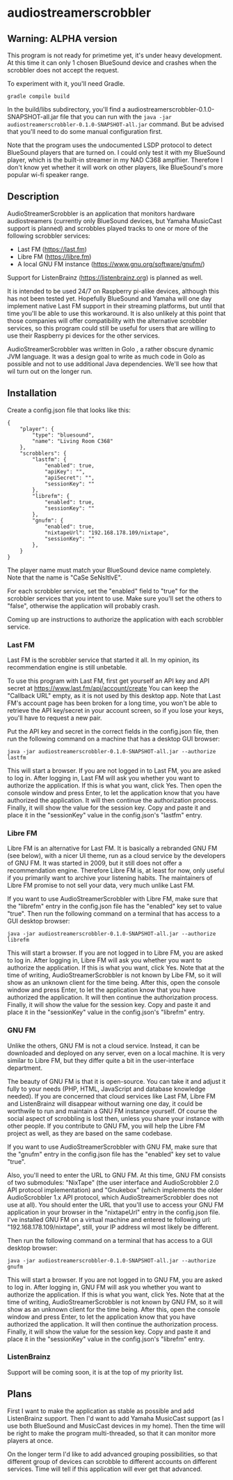# audiostreamerscrobbler

## Warning: ALPHA version

This program is not ready for primetime yet, it's under heavy development. At this time it can only 1 chosen BlueSound device and crashes when the scrobbler does not accept the request.

To experiment with it, you'll need Gradle.

    gradle compile build

In the build/libs subdirectory, you'll find a audiostreamerscrobbler-0.1.0-SNAPSHOT-all.jar file that you can run with the `java -jar audiostreamerscrobbler-0.1.0-SNAPSHOT-all.jar` command. But be advised that you'll need to do some manual configuration first.

Note that the program uses the undocumented LSDP protocol to detect BlueSound players that are turned on. I could only test it with my BlueSound player, which is the built-in streamer in my NAD C368 amplfiier. Therefore I don't know yet whether it will work on other players, like BlueSound's more popular wi-fi speaker range.

## Description  

AudioStreamerScrobbler is an application that monitors hardware audiostreamers (currently only BlueSound devices, but Yamaha MusicCast support is planned) and scrobbles played tracks to one or more of the following scrobbler services:

* Last FM (https://last.fm)
* Libre FM (https://libre.fm)
* A local GNU FM instance (https://www.gnu.org/software/gnufm/)

Support for ListenBrainz (https://listenbrainz.org) is planned as well.

It is intended to be used 24/7 on Raspberry pi-alike devices, although this has not been tested yet. Hopefully BlueSound and Yamaha will one day implement native Last FM support in their streaming platforms, but until that time you'll be able to use this workaround. It is also unlikely at this point that those  companies will offer compatibility with the alternative scrobbler services, so this program could still be useful for users that are willing to use their Raspberry pi devices for the other services.

AudioStreamerScrobbler was written in Golo , a rather obscure dynamic JVM language. It was a design goal to write as much code in Golo as possible and not to use additional Java dependencies. We'll see how that wil turn out on the longer run.

## Installation

Create a config.json file that looks like this:

    {
        "player": {
            "type": "bluesound",
            "name": "Living Room C368"
        },
        "scrobblers": {
            "lastfm": {
                "enabled": true,
                "apiKey": "",
                "apiSecret": "",
                "sessionKey": ""
            },
            "librefm": {
                "enabled": true,
                "sessionKey": ""
            },
            "gnufm": {
                "enabled": true,
                "nixtapeUrl": "192.168.178.109/nixtape",
                "sessionKey": ""
            },
        }
    }

The player name must match your BlueSound device name completely. Note that the name is "CaSe SeNsItIvE".

For each scrobbler service, set the "enabled" field to "true" for the scrobbler services that you intent to use. Make sure you'll set the others to "false", otherwise the application will probably crash. 

Coming up are instructions to authorize the application with each scrobbler service.

### Last FM

Last FM is the scrobbler service that started it all. In my opinion, its recommendation engine is still unbetable.

To use this program with Last FM, first get yourself an API key and API secret at https://www.last.fm/api/account/create
You can keep the "Callback URL" empty, as it is not used by this desktop app. Note that Last FM's account page has been broken for a long time,
you won't be able to retrieve the API key/secret in your account screen, so if you lose your keys, you'll have to request a new pair.
	
Put the API key and secret in the correct fields in the config.json file, then run the following command on a machine that has a desktop GUI browser:

    java -jar audiostreamerscrobbler-0.1.0-SNAPSHOT-all.jar --authorize lastfm

This will start a browser. If you are not logged in to Last FM, you are asked to log in. After logging in, Last FM will ask you whether you want to authorize the application. If this is what you want, click Yes. Then open the console window and press Enter, to let the application know that you have authorized the application. It will then continue the authorization process. Finally, it will show the value for the session key. Copy and paste it and place it in the "sessionKey" value in the config.json's "lastfm" entry.
	
### Libre FM

Libre FM is an alternative for Last FM. It is basically a rebranded GNU FM (see below), with a nicer UI theme, run as a cloud service by the  developers of GNU FM. It was started in 2009, but it still does not offer a recommendation engine. Therefore Libre FM is, at least for now, only useful if you primarily want to archive your listening habits. The maintainers of Libre FM promise to not sell your data, very much unlike Last FM.

If you want to use AudioStreamerScrobbler with Libre FM, make sure that the "librefm" entry in the config.json file has the "enabled" key set to value "true". Then run the following command on a terminal that has access to a GUI desktop browser:

    java -jar audiostreamerscrobbler-0.1.0-SNAPSHOT-all.jar --authorize librefm

This will start a browser. If you are not logged in to Libre FM, you are asked to log in. After logging in, Libre FM will ask you whether you want to authorize the application. If this is what you want, click Yes. Note that at the time of writing, AudioStreamerScrobbler is not known by Libe FM, so it will show as an unknown client for the time being. After this,  open the console window and press Enter, to let the application know that you have authorized the application. It will then continue the authorization process. Finally, it will show the value for the session key. Copy and paste it and place it in the "sessionKey" value in the config.json's "librefm" entry.

### GNU FM

Unlike the others, GNU FM is not a cloud service. Instead, it can be downloaded and deployed on any server, even on a local machine. It is very similar to Libre FM, but they differ quite a bit in the user-interface department. 

The beauty of GNU FM is that it is open-source. You can take it and adjust it fully to your needs (PHP, HTML, JavaScript and database knowledge needed). If you are concerned that cloud services like Last FM, Libre FM and ListenBrainz will disappear without warning one day, it could be worthwile to run and maintain a GNU FM instance yourself. Of course the social aspect of scrobbling is lost then, unless you share your instance with other people. If you contribute to GNU FM, you will help the Libre FM project as well, as they are based on the same codebase.

If you want to use AudioStreamerScrobbler with GNU FM, make sure that the "gnufm" entry in the config.json file has the "enabled" key set to value "true". 

Also, you'll need to enter the URL to GNU FM. At this time, GNU FM consists of two submodules: "NixTape" (the user interface and AudioScrobbler 2.0 API protocol implementation) and "Gnukebox" (which implements the older AudioScrobbler 1.x API protocol, which AudioStreamerScrobbler does not use at all). You should enter the URL that you'll use to access your GNU FM application in your browser in the "nixtapeUrl" entry in the config.json file. I've installed GNU FM on a virtual machine and entered te following url: "192.168.178.109/nixtape", still, your IP address wil most likely be different.

Then run the following command on a terminal that has access to a GUI desktop browser:

    java -jar audiostreamerscrobbler-0.1.0-SNAPSHOT-all.jar --authorize gnufm

This will start a browser. If you are not logged in to GNU FM, you are asked to log in. After logging in, GNU FM will ask you whether you want to authorize the application. If this is what you want, click Yes. Note that at the time of writing, AudioStreamerScrobbler is not known by GNU FM, so it will show as an unknown client for the time being. After this,  open the console window and press Enter, to let the application know that you have authorized the application. It will then continue the authorization process. Finally, it will show the value for the session key. Copy and paste it and place it in the "sessionKey" value in the config.json's "librefm" entry.

### ListenBrainz

Support will be coming soon, it is at the top of my priority list.

## Plans

First I want to make the application as stable as possible and add ListenBrainz support. Then I'd want to add Yamaha MusicCast support (as I use both BlueSound and MusicCast devices in my home). Then the time will be right to make the program multi-threaded, so that it can monitor more players at once.

On the longer term I'd like to add advanced grouping possibilities, so that different group of devices can scrobble to different accounts on different services. Time will tell if this application will ever get that advanced.